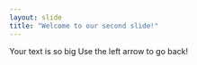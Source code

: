 ```yaml
---
layout: slide
title: "Welcome to our second slide!"
---
```

Your text is so big
Use the left arrow to go back!
